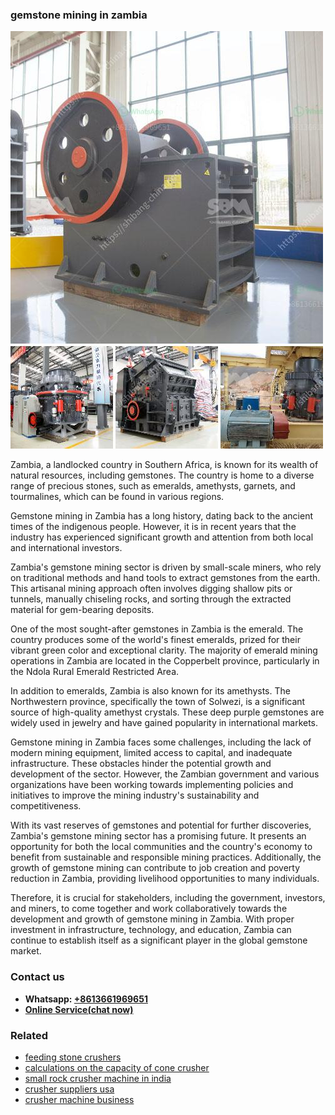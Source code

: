 <h3>gemstone mining in zambia</h3><img src='1708499519.jpg' alt=''><p>Zambia, a landlocked country in Southern Africa, is known for its wealth of natural resources, including gemstones. The country is home to a diverse range of precious stones, such as emeralds, amethysts, garnets, and tourmalines, which can be found in various regions.</p><p>Gemstone mining in Zambia has a long history, dating back to the ancient times of the indigenous people. However, it is in recent years that the industry has experienced significant growth and attention from both local and international investors.</p><p>Zambia's gemstone mining sector is driven by small-scale miners, who rely on traditional methods and hand tools to extract gemstones from the earth. This artisanal mining approach often involves digging shallow pits or tunnels, manually chiseling rocks, and sorting through the extracted material for gem-bearing deposits.</p><p>One of the most sought-after gemstones in Zambia is the emerald. The country produces some of the world's finest emeralds, prized for their vibrant green color and exceptional clarity. The majority of emerald mining operations in Zambia are located in the Copperbelt province, particularly in the Ndola Rural Emerald Restricted Area.</p><p>In addition to emeralds, Zambia is also known for its amethysts. The Northwestern province, specifically the town of Solwezi, is a significant source of high-quality amethyst crystals. These deep purple gemstones are widely used in jewelry and have gained popularity in international markets.</p><p>Gemstone mining in Zambia faces some challenges, including the lack of modern mining equipment, limited access to capital, and inadequate infrastructure. These obstacles hinder the potential growth and development of the sector. However, the Zambian government and various organizations have been working towards implementing policies and initiatives to improve the mining industry's sustainability and competitiveness.</p><p>With its vast reserves of gemstones and potential for further discoveries, Zambia's gemstone mining sector has a promising future. It presents an opportunity for both the local communities and the country's economy to benefit from sustainable and responsible mining practices. Additionally, the growth of gemstone mining can contribute to job creation and poverty reduction in Zambia, providing livelihood opportunities to many individuals.</p><p>Therefore, it is crucial for stakeholders, including the government, investors, and miners, to come together and work collaboratively towards the development and growth of gemstone mining in Zambia. With proper investment in infrastructure, technology, and education, Zambia can continue to establish itself as a significant player in the global gemstone market.</p><h3>Contact us</h3><ul><li><strong>Whatsapp:&nbsp;<a href="https://wa.me/8613661969651">+8613661969651</a></strong></li><li><a href="https://swt.shibang-china.com/?git&amp;zhl&amp;gemstone mining in zambia"><strong>Online Service(chat now)</strong></a></li></ul><h3>Related</h3><ul><li><a href='feeding stone crushers.md'>feeding stone crushers</a></li><li><a href='calculations on the capacity of cone crusher.md'>calculations on the capacity of cone crusher</a></li><li><a href='small rock crusher machine in india.md'>small rock crusher machine in india</a></li><li><a href='crusher suppliers usa.md'>crusher suppliers usa</a></li><li><a href='crusher machine business.md'>crusher machine business</a></li></ul>